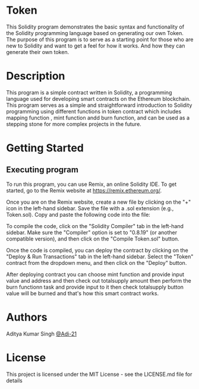 # Token 

This Solidity program demonstrates the basic syntax and functionality of the Solidity programming language based on generating our own Token. The purpose of this program is to serve as a starting point for those who are new to Solidity and want to get a feel for how it works. And how they can generate their own token.

# Description

This program is a simple contract written in Solidity, a programming language used for developing smart contracts on the Ethereum blockchain. This program serves as a simple and straightforward introduction to Solidity programming using different functions in token contract which includes mapping function , mint function andd burn function, and can be used as a stepping stone for more complex projects in the future.

# Getting Started

## Executing program

To run this program, you can use Remix, an online Solidity IDE. To get started, go to the Remix website at https://remix.ethereum.org/.

Once you are on the Remix website, create a new file by clicking on the "+" icon in the left-hand sidebar. Save the file with a .sol extension (e.g., Token.sol). Copy and paste the following code into the file:

To compile the code, click on the "Solidity Compiler" tab in the left-hand sidebar. Make sure the "Compiler" option is set to "0.8.19" (or another compatible version), and then click on the "Compile Token.sol" button.

Once the code is compiled, you can deploy the contract by clicking on the "Deploy & Run Transactions" tab in the left-hand sidebar. Select the "Token" contract from the dropdown menu, and then click on the "Deploy" button.

After deploying contract you can choose mint function and provide input value and address and then check out totalsupply amount then perform the burn functionn task and provide input to it then check totalsupply button value will be burned and that's how this smart contract works. 

# Authors

Aditya Kumar Singh
[@Adi-21](https://twitter.com/adis21104)


# License

This project is licensed under the MIT License - see the LICENSE.md file for details
